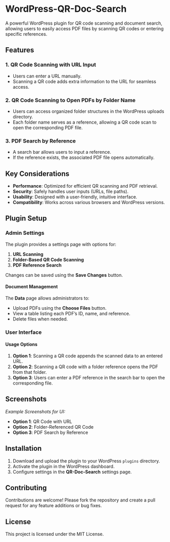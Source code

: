 # WordPress-QR-Doc-Search

A powerful WordPress plugin for QR code scanning and document search, allowing users to easily access PDF files by scanning QR codes or entering specific references.

## Features

### 1. QR Code Scanning with URL Input
- Users can enter a URL manually.
- Scanning a QR code adds extra information to the URL for seamless access.

### 2. QR Code Scanning to Open PDFs by Folder Name
- Users can access organized folder structures in the WordPress uploads directory.
- Each folder name serves as a reference, allowing a QR code scan to open the corresponding PDF file.

### 3. PDF Search by Reference
- A search bar allows users to input a reference.
- If the reference exists, the associated PDF file opens automatically.

## Key Considerations

- **Performance**: Optimized for efficient QR scanning and PDF retrieval.
- **Security**: Safely handles user inputs (URLs, file paths).
- **Usability**: Designed with a user-friendly, intuitive interface.
- **Compatibility**: Works across various browsers and WordPress versions.

## Plugin Setup

### Admin Settings

The plugin provides a settings page with options for:
1. **URL Scanning**
2. **Folder-Based QR Code Scanning**
3. **PDF Reference Search**

Changes can be saved using the **Save Changes** button.

#### Document Management
The **Data** page allows administrators to:
- Upload PDFs using the **Choose Files** button.
- View a table listing each PDF’s ID, name, and reference.
- Delete files when needed.

### User Interface

#### Usage Options

1. **Option 1**: Scanning a QR code appends the scanned data to an entered URL.
2. **Option 2**: Scanning a QR code with a folder reference opens the PDF from that folder.
3. **Option 3**: Users can enter a PDF reference in the search bar to open the corresponding file.

## Screenshots
_Example Screenshots for UI:_
- **Option 1**: QR Code with URL
- **Option 2**: Folder-Referenced QR Code
- **Option 3**: PDF Search by Reference

## Installation

1. Download and upload the plugin to your WordPress `plugins` directory.
2. Activate the plugin in the WordPress dashboard.
3. Configure settings in the **QR-Doc-Search** settings page.

## Contributing

Contributions are welcome! Please fork the repository and create a pull request for any feature additions or bug fixes.

## License

This project is licensed under the MIT License.

